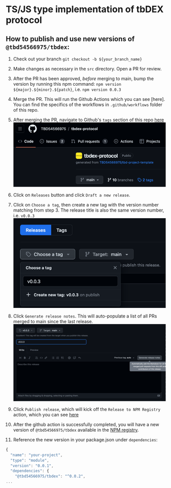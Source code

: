 # TS/JS type implementation of tbDEX protocol

## How to publish and use new versions of `@tbd54566975/tbdex`:

1. Check out your branch `git checkout -b ${your_branch_name}`

2. Make changes as necessary in the `src` directory. Open a PR for review.

3. After the PR has been approved, _before_ merging to main, bump the version by running this npm command: `npm version ${major}.${minor}.${patch}`, i.e. `npm version 0.0.3`

4. Merge the PR. This will run the Github Actions which you can see [here]. You can find the specifics of the workflows in `.github/workflows` folder of this repo.

5. After merging the PR, navigate to Github's `tags` section of this repo [here](https://github.com/TBD54566975/tbdex-protocol/tags)
![Tags](./images/github_tags.png)

6. Click on `Releases` button and click `Draft a new release`.

7. Click on `Choose a tag`, then create a new tag with the version number matching from step 3. The release title is also the same version number, i.e. `v0.0.3`
![New release](./images/new_release.png)

8. Click `Generate release notes`. This will auto-populate a list of all PRs merged to main since the last release.
![Generated release notes](./images/generated_release_notes.png)

9. Click `Publish release`, which will kick off the `Release to NPM Registry` action, which you can see [here](https://github.com/TBD54566975/tbdex-protocol/actions/workflows/release-npm.yml)

10. After the github action is successfully completed, you will have a new version of `@tbd54566975/tbdex` available in the [NPM registry](https://www.npmjs.com/package/@tbd54566975/tbdex).

11. Reference the new version in your package.json under `dependencies`:

```js
{
  "name": "your-project",
  "type": "module",
  "version": "0.0.1",
  "dependencies": {
    "@tbd54566975/tbdex": "^0.0.2",
...
```